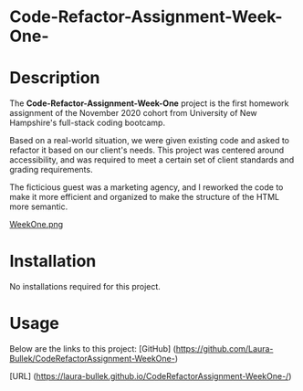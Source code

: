 # Code-Refactor-Assignment-Week-One-

# Description
The **Code-Refactor-Assignment-Week-One** project is the first homework assignment of the November 2020 cohort from University of New Hampshire's full-stack coding bootcamp. 

Based on a real-world situation, we were given existing code and asked to refactor it based on our client's needs. This project was centered around accessibility, and was required to meet a certain set of client standards and grading requirements.

The ficticious guest was a marketing agency, and I reworked the code to make it more efficient and organized to make the structure of the HTML more semantic.

[WeekOne.png](https://postimg.cc/Y4xCNh0N)
# Installation
No installations required for this project.
# Usage
Below are the links to this project:
[GitHub] (https://github.com/Laura-Bullek/CodeRefactorAssignment-WeekOne-)

[URL] (https://laura-bullek.github.io/CodeRefactorAssignment-WeekOne-/)